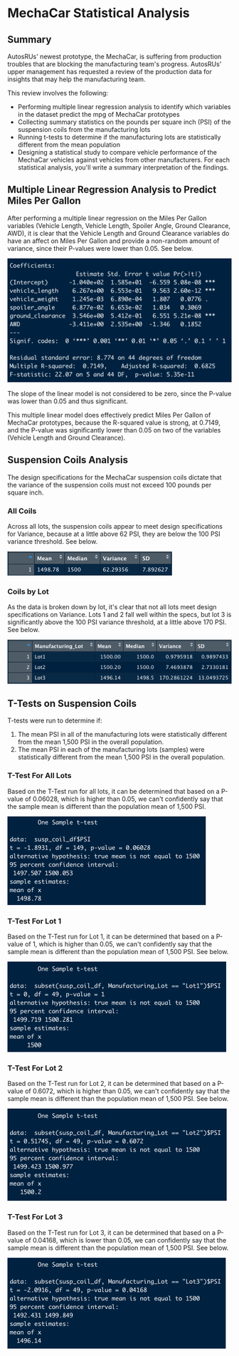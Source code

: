 # MechaCar Statistical Analysis

## Summary

AutosRUs' newest prototype, the MechaCar, is suffering from production troubles that are blocking the manufacturing team's progress. AutosRUs' upper management has requested a review of the production data for insights that may help the manufacturing team.

This review involves the following:
- Performing multiple linear regression analysis to identify which variables in the dataset predict the mpg of MechaCar prototypes
- Collecting summary statistics on the pounds per square inch (PSI) of the suspension coils from the manufacturing lots
- Running t-tests to determine if the manufacturing lots are statistically different from the mean population
- Designing a statistical study to compare vehicle performance of the MechaCar vehicles against vehicles from other manufacturers. For each statistical analysis, you'll write a summary interpretation of the findings.

## Multiple Linear Regression Analysis to Predict Miles Per Gallon

After performing a multiple linear regression on the Miles Per Gallon variables (Vehicle Length, Vehicle Length, Spoiler Angle, Ground Clearance, AWD), it is clear that the Vehicle Length and Ground Clearance variables do have an affect on Miles Per Gallon and provide a non-random amount of variance, since their P-values were lower than 0.05. See below.

![Multiple Linear Regression - MPG](Resources/mult_linear_regression_mpg.png)

The slope of the linear model is not considered to be zero, since the P-value was lower than 0.05 and thus significant.

This multiple linear model does effectively predict Miles Per Gallon of MechaCar prototypes, because the R-squared value is strong, at 0.7149, and the P-value was significantly lower than 0.05 on two of the variables (Vehicle Length and Ground Clearance).

## Suspension Coils Analysis

The design specifications for the MechaCar suspension coils dictate that the variance of the suspension coils must not exceed 100 pounds per square inch. 

### All Coils
Across all lots, the suspension coils appear to meet design specifications for Variance, because at a little above 62 PSI, they are below the 100 PSI variance threshold. See below.

![Total Summary](Resources/total_summary.png)

### Coils by Lot
As the data is broken down by lot, it's clear that not all lots meet design specifications on Variance. Lots 1 and 2 fall well within the specs, but lot 3 is significantly above the 100 PSI variance threshold, at a little above 170 PSI. See below.

![Lot Summary](Resources/lot_summary.png)

## T-Tests on Suspension Coils

T-tests were run to determine if:
1. The mean PSI in all of the manufacturing lots were statistically different from the mean 1,500 PSI in the overall population.
2. The mean PSI in each of the manufacturing lots (samples) were statistically different from the mean 1,500 PSI in the overall population.

### T-Test For All Lots
Based on the T-Test run for all lots, it can be determined that based on a P-value of 0.06028, which is higher than 0.05, we can't confidently say that the sample mean is different than the population mean of 1,500 PSI.

![T-Test For All Lots](Resources/ttest-all.png)

### T-Test For Lot 1
Based on the T-Test run for Lot 1, it can be determined that based on a P-value of 1, which is higher than 0.05, we can't confidently say that the sample mean is different than the population mean of 1,500 PSI. See below.

![T-Test For Lot 1](Resources/ttest-lot1.png)

### T-Test For Lot 2
Based on the T-Test run for Lot 2, it can be determined that based on a P-value of 0.6072, which is higher than 0.05, we can't confidently say that the sample mean is different than the population mean of 1,500 PSI. See below.

![T-Test For Lot 2](Resources/ttest-lot2.png)

### T-Test For Lot 3
Based on the T-Test run for Lot 3, it can be determined that based on a P-value of 0.04168, which is lower than 0.05, we can confidently say that the sample mean is different than the population mean of 1,500 PSI. See below.

![T-Test For Lot 3](Resources/ttest-lot3.png)








